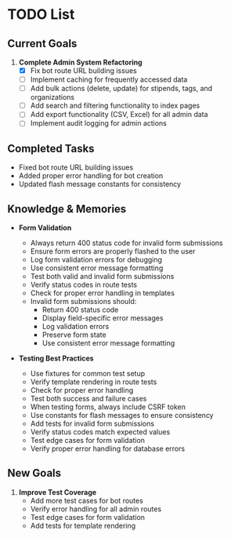 # TODO List

## Current Goals
1. **Complete Admin System Refactoring**
   - [x] Fix bot route URL building issues
   - [ ] Implement caching for frequently accessed data
   - [ ] Add bulk actions (delete, update) for stipends, tags, and organizations
   - [ ] Add search and filtering functionality to index pages
   - [ ] Add export functionality (CSV, Excel) for all admin data
   - [ ] Implement audit logging for admin actions

## Completed Tasks
- Fixed bot route URL building issues
- Added proper error handling for bot creation
- Updated flash message constants for consistency

## Knowledge & Memories
- **Form Validation**
  * Always return 400 status code for invalid form submissions
  * Ensure form errors are properly flashed to the user
  * Log form validation errors for debugging
  * Use consistent error message formatting
  * Test both valid and invalid form submissions
  * Verify status codes in route tests
  * Check for proper error handling in templates
  * Invalid form submissions should:
    - Return 400 status code
    - Display field-specific error messages
    - Log validation errors
    - Preserve form state
    - Use consistent error message formatting

- **Testing Best Practices**
  * Use fixtures for common test setup
  * Verify template rendering in route tests
  * Check for proper error handling
  * Test both success and failure cases
  * When testing forms, always include CSRF token
  * Use constants for flash messages to ensure consistency
  * Add tests for invalid form submissions
  * Verify status codes match expected values
  * Test edge cases for form validation
  * Verify proper error handling for database errors

## New Goals
1. **Improve Test Coverage**
   - Add more test cases for bot routes
   - Verify error handling for all admin routes
   - Test edge cases for form validation
   - Add tests for template rendering

